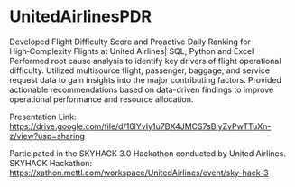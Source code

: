 # UnitedAirlinesPDR
Developed Flight Difficulty Score and Proactive Daily Ranking for High‑Complexity Flights at United Airlines| SQL, Python and Excel
Performed root cause analysis to identify key drivers of flight operational difficulty. 
Utilized multisource flight, passenger, baggage, and service request data to gain insights into the major contributing factors.
Provided actionable recommendations based on data-driven findings to improve operational performance and resource allocation.

Presentation Link: https://drive.google.com/file/d/16lYvIy1u7BX4JMCS7sBiyZvPwTTuXn-z/view?usp=sharing

Participated in the SKYHACK 3.0 Hackathon conducted by United Airlines.
  SKYHACK Hackathon: https://xathon.mettl.com/workspace/UnitedAirlines/event/sky-hack-3
